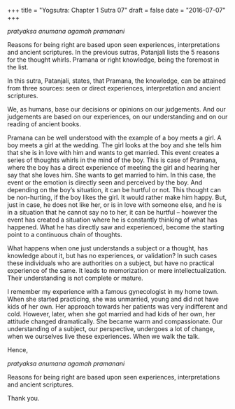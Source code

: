+++
title = "Yogsutra: Chapter 1 Sutra 07"
draft = false
date = "2016-07-07"
+++

_pratyaksa anumana agamah pramanani_

Reasons for being right are based upon seen experiences, interpretations and ancient scriptures. In the previous sutras, Patanjali lists the 5 reasons for the thought whirls. Pramana or right knowledge, being the foremost in the list.

In this sutra, Patanjali, states, that Pramana, the knowledge, can be attained from three sources: seen or direct experiences, interpretation and ancient scriptures.

We, as humans, base our decisions or opinions on our judgements. And our judgements are based on our experiences, on our understanding and on our reading of ancient books.

Pramana can be well understood with the example of a boy meets a girl. A boy meets a girl at the wedding. The girl looks at the boy and she tells him that she is in love with him and wants to get married. This event creates a series of thoughts whirls in the mind of the boy. This is case of Pramana, where the boy has a direct experience of meeting the girl and hearing her say that she loves him. She wants to get married to him. In this case, the event or the emotion is directly seen and perceived by the boy. And depending on the boy’s situation, it can be hurtful or not. This thought can be non-hurting, if the boy likes the girl. It would rather make him happy. But, just in case, he does not like her, or is in love with someone else, and he is in a situation that he cannot say no to her, it can be hurtful – however the event has created a situation where he is constantly thinking of what has happened. What he has directly saw and experienced, become the starting point to a continuous chain of thoughts.

What happens when one just understands a subject or a thought, has knowledge about it, but has no experiences, or validation? In such cases these individuals who are authorities on a subject, but have no practical experience of the same. It leads to memorization or mere intellectualization. Their understanding is not complete or mature.

I remember my experience with a famous gynecologist in my home town. When she started practicing, she was unmarried, young and did not have kids of her own. Her approach towards her patients was very indifferent and cold. However, later, when she got married and had kids of her own, her attitude changed dramatically. She became warm and compassionate. Our understanding of a subject, our perspective, undergoes a lot of change, when we ourselves live these experiences. When we walk the talk.

Hence,

_pratyaksa anumana agamah pramanani_

Reasons for being right are based upon seen experiences, interpretations and ancient scriptures.

Thank you.
